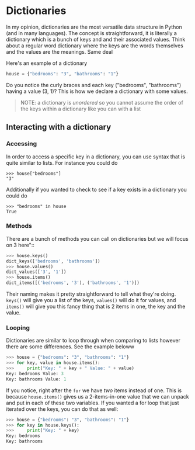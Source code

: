 # Dictionaries
In my opinion, dictionaries are the most versatile data structure in Python (and in many languages). The concept is straightforward, it is literally a dictionary which is a bunch of keys and and their associated values. Think about a regular word dictionary where the keys are the words themselves and the values are the meanings. Same deal

Here's an example of a dictionary

```Python
house = {"bedrooms": "3", "bathrooms": "1"}
```

Do you notice the curly braces and each key ("bedrooms", "bathrooms") having a value (3, 1)? This is how we declare a dictionary with some values.

> NOTE: a dictionary is _unordered_ so you cannot assume the order of the keys within a dictionary like you can with a list

## Interacting with a dictionary
### Accessing
In order to access a specific key in a dictionary, you can use syntax that is quite similar to lists. For instance you could do

```
>>> house["bedrooms"]
"3"
```

Additionally if you wanted to check to see if a key exists in a dictionary you could do 

```
>>> "bedrooms" in house
True
```

### Methods
There are a bunch of methods you can call on dictionaries but we will focus on 3 here"::

```Python
>>> house.keys()
dict_keys(['bedrooms', 'bathrooms'])
>>> house.values()
dict_values(['3', '1'])
>>> house.items()
dict_items([('bedrooms', '3'), ('bathrooms', '1')])
```

Their naming makes it pretty straightforward to tell what they're doing. `keys()` will give you a list of the keys, `values()` will do it for values, and `items()` will give you this fancy thing that is 2 items in one, the key and the value.

### Looping
Dictionaries are similar to loop through when comparing to lists however there are some differences. See the example beloww

```Python
>>> house = {"bedrooms": "3", "bathrooms": "1"}
>>> for key, value in house.items():
>>>     print("Key: " + key + " Value: " + value)
Key: bedrooms Value: 3
Key: bathrooms Value: 1
```

If you notice, right after the `for` we have _two_ items instead of one. This is because `house.items()` gives us a 2-items-in-one value that we can unpack and put in each of these two variables. If you wanted a for loop that just iterated over the keys, you can do that as well:

```Python
>>> house = {"bedrooms": "3", "bathrooms": "1"}
>>> for key in house.keys():
>>>     print("Key: " + key)
Key: bedrooms
Key: bathrooms
```